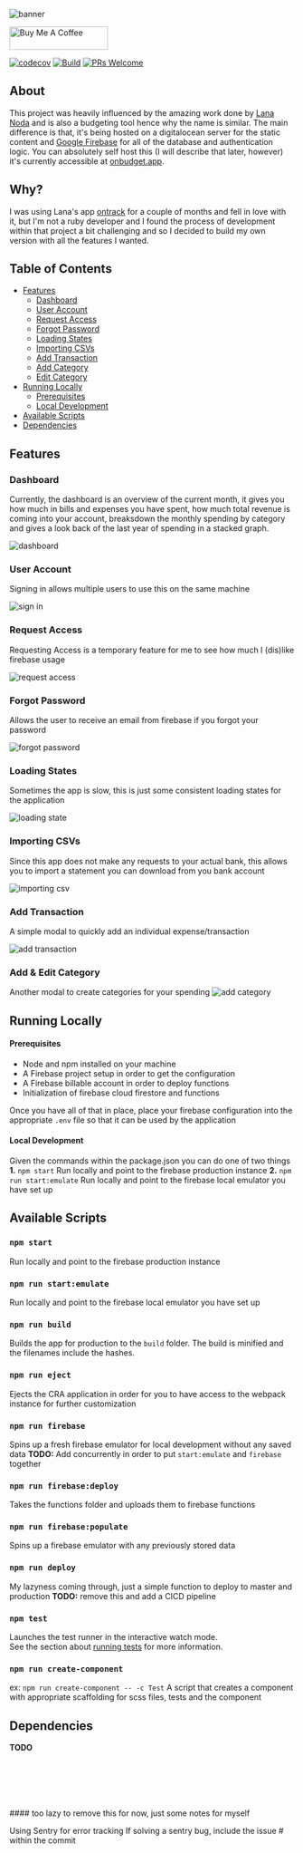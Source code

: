 ![banner](./assets/banner.png)

<a href="https://www.buymeacoffee.com/tylerscott" target="_blank"><img src="https://cdn.buymeacoffee.com/buttons/default-yellow.png" alt="Buy Me A Coffee" height="41" width="174"></a>

[![codecov](https://codecov.io/gh/tsw38/onbudget/branch/master/graph/badge.svg?token=oDXSocriA6)](https://codecov.io/gh/tsw38/onbudget) [![Build](https://github.com/tsw38/onbudget/workflows/Build/badge.svg)](https://google.com) [![PRs Welcome](https://img.shields.io/badge/PRs-welcome-brightgreen.svg?style=flat-square)](http://makeapullrequest.com)


## About

This project was heavily influenced by the amazing work done by <a href="https://github.com/inoda">Lana Noda</a> and is also a budgeting tool hence why the name is similar. The main difference is that, it's being hosted on a digitalocean server for the static content and <a href="https://firebase.google.com/">Google Firebase</a> for all of the database and authentication logic. You can absolutely self host this (I will describe that later, however) it's currently accessible at <a href="https://onbudget.app">onbudget.app</a>.

## Why?

I was using Lana's app <a href="https://github.com/inoda/ontrack">ontrack</a> for a couple of months and fell in love with it, but I'm not a ruby developer and I found the process of development within that project a bit challenging and so I decided to build my own version with all the features I wanted.

## Table of Contents
- [Features](#features)
    * [Dashboard](#dashboard)
    * [User Account](#user-account)
    * [Request Access](#request-access)
    * [Forgot Password](#forgot-password)
    * [Loading States](#loading-states)
    * [Importing CSVs](#importing-csvs)
    * [Add Transaction](#add-transaction)
    * [Add Category](#add-category)
    * [Edit Category](#edit-category)
- [Running Locally](#running-locally)
    * [Prerequisites](#prerequisites)
    * [Local Development](#local-development)
- [Available Scripts](#available-scripts)
- [Dependencies](#dependencies)

## Features

### Dashboard
Currently, the dashboard is an overview of the current month, it gives you how much in bills and expenses you have spent, how much total revenue is coming into your account, breaksdown the monthly spending by category and gives a look back of the last year of spending in a stacked graph.

![dashboard](./assets/app.png)

### User Account
Signing in allows multiple users to use this on the same machine

![sign in](./assets/sign-in.png)

### Request Access
Requesting Access is a temporary feature for me to see how much I (dis)like firebase usage

![request access](./assets/request-access.png)

### Forgot Password
Allows the user to receive an email from firebase if you forgot your password

![forgot password](./assets/forgot-password.png)

### Loading States
Sometimes the app is slow, this is just some consistent loading states for the application

![loading state](./assets/loading-states.png)

### Importing CSVs
Since this app does not make any requests to your actual bank, this allows you to import a statement you can download from you bank account

![importing csv](./assets/importing-csv.png)

### Add Transaction
A simple modal to quickly add an individual expense/transaction

![add transaction](./assets/add-transaction.png)

### Add & Edit Category
Another modal to create categories for your spending
![add category](./assets/add-category.png)

## Running Locally

#### Prerequisites
* Node and npm installed on your machine
* A Firebase project setup in order to get the configuration
* A Firebase billable account in order to deploy functions
* Initialization of firebase cloud firestore and functions

Once you have all of that in place, place your firebase configuration into the appropriate `.env` file so that it can be used by the application

#### Local Development

Given the commands within the package.json you can do one of two things
**1.** `npm start` Run locally and point to the firebase production instance
**2.** `npm run start:emulate` Run locally and point to the firebase local emulator you have set up

## Available Scripts

### `npm start`
Run locally and point to the firebase production instance

### `npm run start:emulate`
Run locally and point to the firebase local emulator you have set up

### `npm run build`
Builds the app for production to the `build` folder. The build is minified and the filenames include the hashes.

### `npm run eject`
Ejects the CRA application in order for you to have access to the webpack instance for further customization

### `npm run firebase`
Spins up a fresh firebase emulator for local development without any saved data
**TODO:** Add concurrently in order to put `start:emulate` and `firebase` together

### `npm run firebase:deploy`
Takes the functions folder and uploads them to firebase functions

### `npm run firebase:populate`
Spins up a firebase emulator with any previously stored data

### `npm run deploy`
My lazyness coming through, just a simple function to deploy to master and production
**TODO:** remove this and add a CICD pipeline

### `npm test`
Launches the test runner in the interactive watch mode.<br />
See the section about [running tests](https://facebook.github.io/create-react-app/docs/running-tests) for more information.

### `npm run create-component`
ex: `npm run create-component -- -c Test`
A script that creates a component with appropriate scaffolding for scss files, tests and the component

## Dependencies
**TODO**

<br />
<br />
<br />
<br />
<br />
#### too lazy to remove this for now, just some notes for myself

Using Sentry for error tracking
If solving a sentry bug, include the issue # within the commit